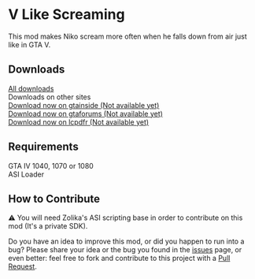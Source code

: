 # V Like Screaming
This mod makes Niko scream more often when he falls down from air just like in GTA V.

## Downloads
[All downloads](https://github.com/ClonkAndre/VLikeScreaming/releases)  
Downloads on other sites  
[Download now on gtainside (Not available yet)](https://www.google.com)  
[Download now on gtaforums (Not available yet)](https://www.google.com)  
[Download now on lcpdfr (Not available yet)](https://www.google.com)

## Requirements
GTA IV 1040, 1070 or 1080  
ASI Loader

## How to Contribute
⚠ You will need Zolika's ASI scripting base in order to contribute on this mod (It's a private SDK).  
  
Do you have an idea to improve this mod, or did you happen to run into a bug? Please share your idea or the bug you found in the [issues](https://github.com/ClonkAndre/VLikeScreaming/issues) page, or even better: feel free to fork and contribute to this project with a [Pull Request](https://github.com/ClonkAndre/VLikeScreaming/pulls).
